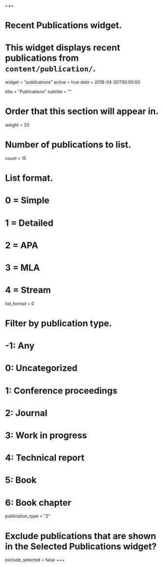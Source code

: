 +++
# Recent Publications widget.
# This widget displays recent publications from `content/publication/`.
widget = "publications"
active = true
date = 2018-04-20T00:00:00

title = "Publications"
subtitle = ""

# Order that this section will appear in.
weight = 20

# Number of publications to list.
count = 15

# List format.
#   0 = Simple
#   1 = Detailed
#   2 = APA
#   3 = MLA
#   4 = Stream
list_format = 0

# Filter by publication type.
# -1: Any
#  0: Uncategorized
#  1: Conference proceedings
#  2: Journal
#  3: Work in progress
#  4: Technical report
#  5: Book
#  6: Book chapter
publication_type = "2"

# Exclude publications that are shown in the Selected Publications widget?
exclude_selected = false
+++



